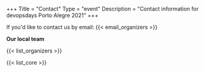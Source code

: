 +++
Title = "Contact"
Type = "event"
Description = "Contact information for devopsdays Porto Alegre 2021"
+++

If you'd like to contact us by email: {{< email_organizers >}}

**Our local team**

{{< list_organizers >}}


{{< list_core >}}
